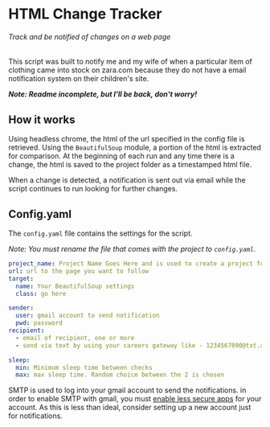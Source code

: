 # HTML Change Tracker
###### Track and be notified of changes on a web page
This script was built to notify me and my wife of when a particular item of clothing came into stock on zara.com because
they do not have a email notification system on their children's site.

_***Note: Readme incomplete, but I'll be back, don't worry!***_

## How it works
Using headless chrome, the html of the url specified in the config file is retrieved. Using the `BeautifulSoup` module,
a portion of the html is extracted for comparison. At the beginning of each run and any time there is a change, the html
is saved to the project folder as a timestamped html file.

When a change is detected, a notification is sent out via email while the script continues to run looking for
further changes.

## Config.yaml
The `config.yaml` file contains the settings for the script.

_Note: You must rename the file that comes with the project to `config.yaml`._

```yaml
project_name: Project Name Goes Here and is used to create a project folder
url: url to the page you want to follow
target:
  name: Your BeautifulSoup settings
  class: go here

sender:
  user: gmail account to send notification
  pwd: password
recipient:
  - email of recipient, one or more
  - send via text by using your careers gateway like - 1234567890@txt.att.net

sleep:
  min: Minimum sleep time between checks
  max: max sleep time. Random choice between the 2 is chosen
```
SMTP is used to log into your gmail account to send the notifications. in order to enable SMTP with gmail, you must
[enable less secure apps](https://support.google.com/accounts/answer/6010255?hl=en) for your account.
As this is less than ideal, consider setting up a new account just for notifications.
